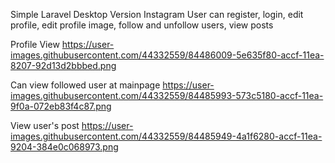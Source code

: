 Simple Laravel Desktop Version Instagram
User can register, login, edit profile, edit profile image, follow and unfollow users, view posts

Profile View
https://user-images.githubusercontent.com/44332559/84486009-5e635f80-accf-11ea-8207-92d13d2bbbed.png

Can view followed user at mainpage
https://user-images.githubusercontent.com/44332559/84485993-573c5180-accf-11ea-9f0a-072eb83f4c87.png

View user's post
https://user-images.githubusercontent.com/44332559/84485949-4a1f6280-accf-11ea-9204-384e0c068973.png
